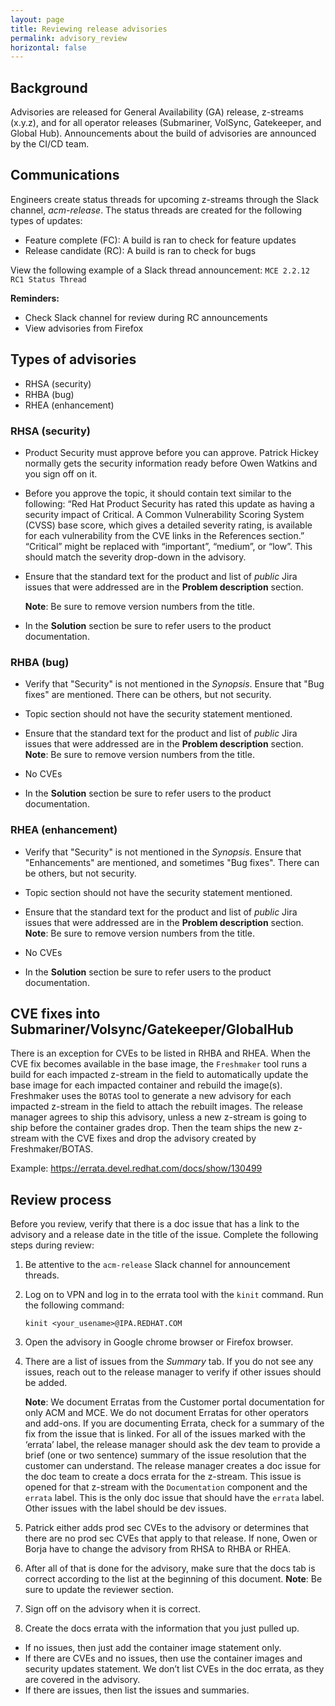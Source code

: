 ```yaml
---
layout: page
title: Reviewing release advisories
permalink: advisory_review
horizontal: false
---
```


## Background

Advisories are released for General Availability (GA) release, z-streams (x.y.z), and for all operator releases (Submariner, VolSync, Gatekeeper, and Global Hub). Announcements about the build of advisories are announced by the CI/CD team. 

## Communications

Engineers create status threads for upcoming z-streams through the Slack channel, _acm-release_. The status threads are created for the following types of updates:

- Feature complete (FC): A build is ran to check for feature updates
- Release candidate (RC): A build is ran to check for bugs

View the following example of a Slack thread announcement: `MCE 2.2.12 RC1 Status Thread`

**Reminders:**

- Check Slack channel for review during RC announcements
- View advisories from Firefox


## Types of advisories

- RHSA (security)
- RHBA (bug)
- RHEA (enhancement)

### RHSA (security)

* Product Security must approve before you can approve. Patrick Hickey normally gets the security information ready before Owen Watkins and you sign off on it.

* Before you approve the topic, it should contain text similar to the following: “Red Hat Product Security has rated this update as having a security impact of Critical. A Common Vulnerability Scoring System (CVSS) base score, which gives a detailed severity rating, is available for each vulnerability from the CVE links in the References section.” “Critical” might be replaced with “important”, “medium”, or “low”. This should match the severity drop-down in the advisory.

* Ensure that the standard text for the product and list of _public_ Jira issues that were addressed are in the **Problem description** section.

   **Note**: Be sure to remove version numbers from the title.

* In the **Solution** section be sure to refer users to the product documentation.

### RHBA (bug)

* Verify that "Security" is not mentioned in the _Synopsis_. Ensure that "Bug fixes" are mentioned. There can be others, but not security. 

* Topic section should not have the security statement mentioned.
  
* Ensure that the standard text for the product and list of _public_ Jira issues that were addressed are in the **Problem description** section.
  **Note**: Be sure to remove version numbers from the title.

* No CVEs
  
* In the **Solution** section be sure to refer users to the product documentation.

### RHEA (enhancement)

* Verify that "Security" is not mentioned in the _Synopsis_. Ensure that "Enhancements" are mentioned, and sometimes "Bug fixes". There can be others, but not security.

* Topic section should not have the security statement mentioned.

* Ensure that the standard text for the product and list of _public_ Jira issues that were addressed are in the **Problem description** section.
  **Note**: Be sure to remove version numbers from the title.

* No CVEs

* In the **Solution** section be sure to refer users to the product documentation.


## CVE fixes into Submariner/Volsync/Gatekeeper/GlobalHub

There is an exception for CVEs to be listed in RHBA and RHEA. When the CVE fix becomes available in the base image, the `Freshmaker` tool runs a build for each impacted z-stream in the field to automatically update the base image for each impacted container and rebuild the image(s). Freshmaker uses the `BOTAS` tool to generate a new advisory for each impacted z-stream in the field to attach the rebuilt images. The release manager agrees to ship this advisory, unless a new z-stream is going to ship before the container grades drop. Then the team ships the new z-stream with the CVE fixes and drop the advisory created by Freshmaker/BOTAS.

Example: https://errata.devel.redhat.com/docs/show/130499

## Review process

Before you review, verify that there is a doc issue that has a link to the advisory and a release date in the title of the issue. Complete the following steps during review:

1. Be attentive to the `acm-release` Slack channel for announcement threads.

2. Log on to VPN and log in to the errata tool with the `kinit` command. Run the following command:
   ```
   kinit <your_usename>@IPA.REDHAT.COM
   ```

3. Open the advisory in Google chrome browser or Firefox browser.

4. There are a list of issues from the _Summary_ tab. If you do not see any issues, reach out to the release manager to verify if other issues should be added.

   **Note**: We document Erratas from the Customer portal documentation for only ACM and MCE. We do not document Erratas for other operators and add-ons. If you are documenting Errata, check for a summary of the fix from the issue that is linked. For all of the issues marked with the ‘errata’ label, the release manager should ask the dev team to provide a brief (one or two sentence) summary of the issue resolution that the customer can understand. The release manager creates a doc issue for the doc team to create a docs errata for the z-stream. This issue is opened for that z-stream with the `Documentation` component and the `errata` label. This is the only doc issue that should have the `errata` label. Other issues with the label should be dev issues.

5. Patrick either adds prod sec CVEs to the advisory or determines that there are no prod sec CVEs that apply to that release. If none, Owen or Borja have to change the advisory from RHSA to RHBA or RHEA.

6. After all of that is done for the advisory, make sure that the docs tab is correct according to the list at the beginning of this document.
   **Note**: Be sure to update the reviewer section.

7. Sign off on the advisory when it is correct. 

8. Create the docs errata with the information that you just pulled up. 

- If no issues, then just add the container image statement only. 
- If there are CVEs and no issues, then use the container images and security updates statement. We don’t list CVEs in the doc errata, as they are covered in the advisory. 
- If there are issues, then list the issues and summaries. 
